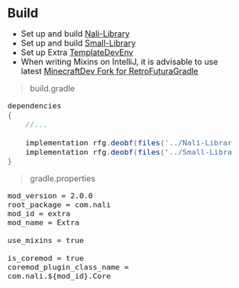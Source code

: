 # Build
<span style="font-size: large; ">

- Set up and build [Nali-Library](https://github.com/spacecat393/Nali-Library)
- Set up and build [Small-Library](https://github.com/spacecat393/Small-Library)
- Set up Extra [TemplateDevEnv](https://github.com/CleanroomMC/TemplateDevEnv)
- When writing Mixins on IntelliJ, it is advisable to use latest [MinecraftDev Fork for RetroFuturaGradle](https://github.com/eigenraven/MinecraftDev/releases)
>build.gradle
```groovy
dependencies
{
	//...

	implementation rfg.deobf(files('../Nali-Library/build/libs/nali.jar'))
	implementation rfg.deobf(files('../Small-Library/build/libs/small.jar'))
}
```
>gradle.properties
```properties
mod_version = 2.0.0
root_package = com.nali
mod_id = extra
mod_name = Extra

use_mixins = true

is_coremod = true
coremod_plugin_class_name = com.nali.${mod_id}.Core
```
</span>